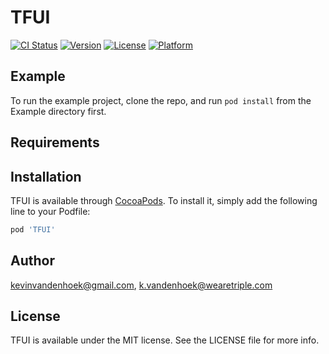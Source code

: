 # TFUI

[![CI Status](https://img.shields.io/travis/kevinvandenhoek@gmail.com/TFUI.svg?style=flat)](https://travis-ci.org/kevinvandenhoek@gmail.com/TFUI)
[![Version](https://img.shields.io/cocoapods/v/TFUI.svg?style=flat)](https://cocoapods.org/pods/TFUI)
[![License](https://img.shields.io/cocoapods/l/TFUI.svg?style=flat)](https://cocoapods.org/pods/TFUI)
[![Platform](https://img.shields.io/cocoapods/p/TFUI.svg?style=flat)](https://cocoapods.org/pods/TFUI)

## Example

To run the example project, clone the repo, and run `pod install` from the Example directory first.

## Requirements

## Installation

TFUI is available through [CocoaPods](https://cocoapods.org). To install
it, simply add the following line to your Podfile:

```ruby
pod 'TFUI'
```

## Author

kevinvandenhoek@gmail.com, k.vandenhoek@wearetriple.com

## License

TFUI is available under the MIT license. See the LICENSE file for more info.
